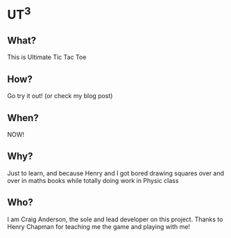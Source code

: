 # UT<sup>3</sup>

## What?

This is Ultimate Tic Tac Toe

## How?

Go try it out! (or check my blog post)

## When?

NOW!

## Why?

Just to learn, and because Henry and I got bored drawing squares over and over in maths books while totally doing work in Physic class

## Who?

I am Craig Anderson, the sole and lead developer on this project. Thanks to Henry Chapman for teaching me the game and playing with me!
